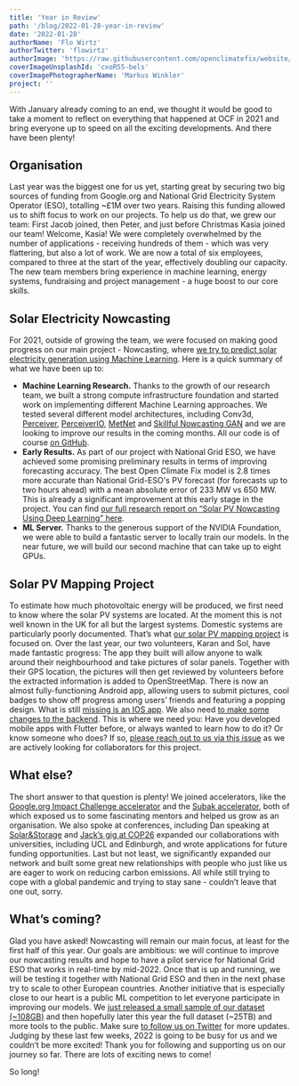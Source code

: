 ```yaml
---
title: 'Year in Review'
path: '/blog/2022-01-28-year-in-review'
date: '2022-01-28'
authorName: 'Flo Wirtz'
authorTwitter: 'flowirtz'
authorImage: 'https://raw.githubusercontent.com/openclimatefix/website/master/src/images/people/flo.jpg'
coverImageUnsplashId: 'cxoR55-bels'
coverImagePhotographerName: 'Markus Winkler'
project: ''
---
```


With January already coming to an end, we thought it would be good to take a moment to reflect on everything that happened at OCF in 2021 and bring everyone up to speed on all the exciting developments. And there have been plenty!

## Organisation

Last year was the biggest one for us yet, starting great by securing two big sources of funding from Google.org and National Grid Electricity System Operator (ESO), totalling ~£1M over two years. Raising this funding allowed us to shift focus to work on our projects. To help us do that, we grew our team: First Jacob joined, then Peter, and just before Christmas Kasia joined our team! Welcome, Kasia! We were completely overwhelmed by the number of applications - receiving hundreds of them - which was very flattering, but also a lot of work.
We are now a total of six employees, compared to three at the start of the year, effectively doubling our capacity. The new team members bring experience in machine learning, energy systems, fundraising and project management - a huge boost to our core skills.

## Solar Electricity Nowcasting

For 2021, outside of growing the team, we were focused on making good progress on our main project - Nowcasting, where [we try to predict solar electricity generation using Machine Learning](https://openclimatefix.org/projects/nowcasting). Here is a quick summary of what we have been up to:

- **Machine Learning Research.** Thanks to the growth of our research team, we built a strong compute infrastructure foundation and started work on implementing different Machine Learning approaches. We tested several different model architectures, including Conv3d, [Perceiver](https://arxiv.org/abs/2103.03206), [PerceiverIO](https://arxiv.org/abs/2107.14795), [MetNet](https://arxiv.org/abs/2003.12140) and [Skillful Nowcasting GAN](https://www.nature.com/articles/s41586-021-03854-z) and we are looking to improve our results in the coming months. All our code is of course [on GitHub](https://github.com/openclimatefix/nowcasting).
- **Early Results.** As part of our project with National Grid ESO, we have achieved some promising preliminary results in terms of improving forecasting accuracy.
  The best Open Climate Fix model is 2.8 times more accurate than National Grid-ESO's PV forecast (for forecasts up to two hours ahead) with a mean absolute error of 233 MW vs 650 MW. This is already a significant improvement at this early stage in the project. You can find [our full research report on “Solar PV Nowcasting Using Deep Learning” here](https://drive.google.com/file/d/1sDKZ8WEJlTNa5oyonbNl2xGyZ7GLXKtQ/view?usp=sharing).
- **ML Server.** Thanks to the generous support of the NVIDIA Foundation, we were able to build a fantastic server to locally train our models. In the near future, we will build our second machine that can take up to eight GPUs.

## Solar PV Mapping Project

To estimate how much photovoltaic energy will be produced, we first need to know where the solar PV systems are located. At the moment this is not well known in the UK for all but the largest systems. Domestic systems are particularly poorly documented. That’s what [our solar PV mapping project](https://www.openclimatefix.org/projects/pv-mapping) is focused on.
Over the last year, our two volunteers, Karan and Sol, have made fantastic progress: The app they built will allow anyone to walk around their neighbourhood and take pictures of solar panels. Together with their GPS location, the pictures will then get reviewed by volunteers before the extracted information is added to OpenStreetMap.
There is now an almost fully-functioning Android app, allowing users to submit pictures, cool badges to show off progress among users’ friends and featuring a popping design. What is still [missing is an IOS app](https://github.com/openclimatefix/bigsolarhunt/issues/6). We also need [to make some changes to the backend](https://github.com/openclimatefix/bigsolarhunt/issues/5). This is where we need you: Have you developed mobile apps with Flutter before, or always wanted to learn how to do it? Or know someone who does? If so, [please reach out to us via this issue](https://github.com/openclimatefix/bigsolarhunt/issues/7) as we are actively looking for collaborators for this project.

## What else?

The short answer to that question is plenty! We joined accelerators, like the [Google.org Impact Challenge accelerator](https://impactchallenge.withgoogle.com/climate2020) and the [Subak accelerator](https://climatesubak.org/the-accelerator), both of which exposed us to some fascinating mentors and helped us grow as an organisation. We also spoke at conferences, including Dan speaking at [Solar&Storage](https://www.terrapinn.com/exhibition/solar-storage-live/index.stm) and [Jack’s gig at COP26](https://twitter.com/OpenClimateFix/status/1468666452567904267) expanded our collaborations with universities, including UCL and Edinburgh, and wrote applications for future funding opportunities.
Last but not least, we significantly expanded our network and built some great new relationships with people who just like us are eager to work on reducing carbon emissions. All while still trying to cope with a global pandemic and trying to stay sane - couldn’t leave that one out, sorry.

## What’s coming?

Glad you have asked! Nowcasting will remain our main focus, at least for the first half of this year. Our goals are ambitious: we will continue to improve our nowcasting results and hope to have a pilot service for National Grid ESO that works in real-time by mid-2022. Once that is up and running, we will be testing it together with National Grid ESO and then in the next phase try to scale to other European countries.
Another initiative that is especially close to our heart is a public ML competition to let everyone participate in improving our models. We [just released a small sample of our dataset (~108GB)](https://console.cloud.google.com/marketplace/product/bigquery-public-data/eumetsat-seviri-rss-hrv-uk?project=pc-api-6932409227086194180-457) and then hopefully later this year the full dataset (~25TB) and more tools to the public. Make sure [to follow us on Twitter](https://twitter.com/openclimatefix) for more updates.
Judging by these last few weeks, 2022 is going to be busy for us and we couldn’t be more excited! Thank you for following and supporting us on our journey so far. There are lots of exciting news to come!

So long!
